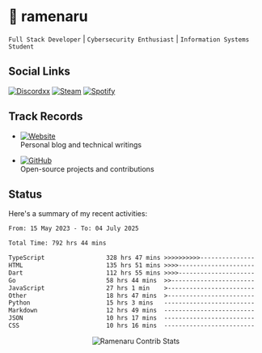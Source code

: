 # 🍜 ramenaru

`Full Stack Developer` | `Cybersecurity Enthusiast` | `Information Systems Student`

## Social Links
[![Discordxx](https://img.shields.io/badge/Discord-7289da?style=flat&logo=discord&logoColor=white)](https://discordapp.com/users/503291004200157185)
[![Steam](https://img.shields.io/badge/Steam-1b2838?style=flat&logo=steam&logoColor=white)](https://steamcommunity.com/id/ramenaru)
[![Spotify](https://img.shields.io/badge/Spotify-1ED760?logo=spotify&logoColor=white)](https://open.spotify.com/user/zehfiusachi8zilte5bqkjl2l)

## Track Records
- [![Website](https://img.shields.io/badge/Websites-FF7139?style=for-the-badge&logo=ghost&logoColor=white)](https://ramenaru.me)  
  Personal blog and technical writings

- [![GitHub](https://img.shields.io/badge/Github_Projects-181717?style=for-the-badge&logo=github&logoColor=white)](https://github.com/ramenaru)  
  Open-source projects and contributions

## Status

Here's a summary of my recent activities:

<!--START_SECTION:waka-->

```txt
From: 15 May 2023 - To: 04 July 2025

Total Time: 792 hrs 44 mins

TypeScript                 328 hrs 47 mins >>>>>>>>>>---------------   41.47 %
HTML                       135 hrs 51 mins >>>>---------------------   17.14 %
Dart                       112 hrs 55 mins >>>>---------------------   14.24 %
Go                         58 hrs 44 mins  >>-----------------------   07.41 %
JavaScript                 27 hrs 1 min    >------------------------   03.41 %
Other                      18 hrs 47 mins  >------------------------   02.37 %
Python                     15 hrs 3 mins   -------------------------   01.90 %
Markdown                   12 hrs 49 mins  -------------------------   01.62 %
JSON                       10 hrs 17 mins  -------------------------   01.30 %
CSS                        10 hrs 16 mins  -------------------------   01.30 %
```

<!--END_SECTION:waka-->

<div style="text-align: center;">
   <img align="center" src="https://github-readme-streak-stats.herokuapp.com/?user=Ramenaru&theme=dark&card_width=520" alt="Ramenaru Contrib Stats" />
</div>

